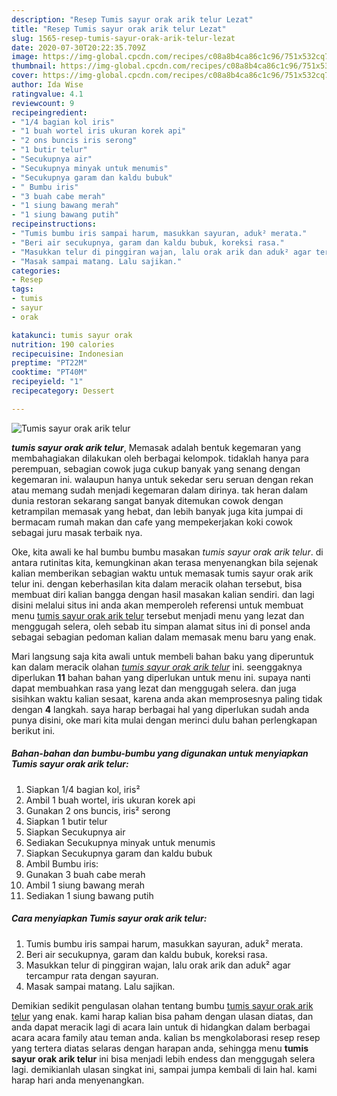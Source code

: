 ```yaml
---
description: "Resep Tumis sayur orak arik telur Lezat"
title: "Resep Tumis sayur orak arik telur Lezat"
slug: 1565-resep-tumis-sayur-orak-arik-telur-lezat
date: 2020-07-30T20:22:35.709Z
image: https://img-global.cpcdn.com/recipes/c08a8b4ca86c1c96/751x532cq70/tumis-sayur-orak-arik-telur-foto-resep-utama.jpg
thumbnail: https://img-global.cpcdn.com/recipes/c08a8b4ca86c1c96/751x532cq70/tumis-sayur-orak-arik-telur-foto-resep-utama.jpg
cover: https://img-global.cpcdn.com/recipes/c08a8b4ca86c1c96/751x532cq70/tumis-sayur-orak-arik-telur-foto-resep-utama.jpg
author: Ida Wise
ratingvalue: 4.1
reviewcount: 9
recipeingredient:
- "1/4 bagian kol iris"
- "1 buah wortel iris ukuran korek api"
- "2 ons buncis iris serong"
- "1 butir telur"
- "Secukupnya air"
- "Secukupnya minyak untuk menumis"
- "Secukupnya garam dan kaldu bubuk"
- " Bumbu iris"
- "3 buah cabe merah"
- "1 siung bawang merah"
- "1 siung bawang putih"
recipeinstructions:
- "Tumis bumbu iris sampai harum, masukkan sayuran, aduk² merata."
- "Beri air secukupnya, garam dan kaldu bubuk, koreksi rasa."
- "Masukkan telur di pinggiran wajan, lalu orak arik dan aduk² agar tercampur rata dengan sayuran."
- "Masak sampai matang. Lalu sajikan."
categories:
- Resep
tags:
- tumis
- sayur
- orak

katakunci: tumis sayur orak 
nutrition: 190 calories
recipecuisine: Indonesian
preptime: "PT22M"
cooktime: "PT40M"
recipeyield: "1"
recipecategory: Dessert

---
```



![Tumis sayur orak arik telur](https://img-global.cpcdn.com/recipes/c08a8b4ca86c1c96/751x532cq70/tumis-sayur-orak-arik-telur-foto-resep-utama.jpg)

<b><i>tumis sayur orak arik telur</i></b>, Memasak adalah bentuk kegemaran yang membahagiakan dilakukan oleh berbagai kelompok. tidaklah hanya para perempuan, sebagian cowok juga cukup banyak yang senang dengan kegemaran ini. walaupun hanya untuk sekedar seru seruan dengan rekan atau memang sudah menjadi kegemaran dalam dirinya. tak heran dalam dunia restoran sekarang sangat banyak ditemukan cowok dengan ketrampilan memasak yang hebat, dan lebih banyak juga kita jumpai di bermacam rumah makan dan cafe yang mempekerjakan koki cowok sebagai juru masak terbaik nya.



Oke, kita awali ke hal bumbu bumbu masakan <i>tumis sayur orak arik telur</i>. di antara rutinitas kita, kemungkinan akan terasa menyenangkan bila sejenak kalian memberikan sebagian waktu untuk memasak tumis sayur orak arik telur ini. dengan keberhasilan kita dalam meracik olahan tersebut, bisa membuat diri kalian bangga dengan hasil masakan kalian sendiri. dan lagi disini melalui situs ini anda akan memperoleh referensi untuk membuat menu <u>tumis sayur orak arik telur</u> tersebut menjadi menu yang lezat dan menggugah selera, oleh sebab itu simpan alamat situs ini di ponsel anda sebagai sebagian pedoman kalian dalam memasak menu baru yang enak.


Mari langsung saja kita awali untuk membeli bahan baku yang diperuntuk kan dalam meracik olahan <u><i>tumis sayur orak arik telur</i></u> ini. seenggaknya diperlukan <b>11</b> bahan bahan yang diperlukan untuk menu ini. supaya nanti dapat membuahkan rasa yang lezat dan menggugah selera. dan juga sisihkan waktu kalian sesaat, karena anda akan memprosesnya paling tidak dengan <b>4</b> langkah. saya harap berbagai hal yang diperlukan sudah anda punya disini, oke mari kita mulai dengan merinci dulu bahan perlengkapan berikut ini.

<!--inarticleads1-->

##### Bahan-bahan dan bumbu-bumbu yang digunakan untuk menyiapkan Tumis sayur orak arik telur:

1. Siapkan 1/4 bagian kol, iris²
1. Ambil 1 buah wortel, iris ukuran korek api
1. Gunakan 2 ons buncis, iris² serong
1. Siapkan 1 butir telur
1. Siapkan Secukupnya air
1. Sediakan Secukupnya minyak untuk menumis
1. Siapkan Secukupnya garam dan kaldu bubuk
1. Ambil  Bumbu iris:
1. Gunakan 3 buah cabe merah
1. Ambil 1 siung bawang merah
1. Sediakan 1 siung bawang putih




<!--inarticleads2-->

##### Cara menyiapkan Tumis sayur orak arik telur:

1. Tumis bumbu iris sampai harum, masukkan sayuran, aduk² merata.
1. Beri air secukupnya, garam dan kaldu bubuk, koreksi rasa.
1. Masukkan telur di pinggiran wajan, lalu orak arik dan aduk² agar tercampur rata dengan sayuran.
1. Masak sampai matang. Lalu sajikan.




Demikian sedikit pengulasan olahan tentang bumbu <u>tumis sayur orak arik telur</u> yang enak. kami harap kalian bisa paham dengan ulasan diatas, dan anda dapat meracik lagi di acara lain untuk di hidangkan dalam berbagai acara acara family atau teman anda. kalian bs mengkolaborasi resep resep yang tertera diatas selaras dengan harapan anda, sehingga menu <b>tumis sayur orak arik telur</b> ini bisa menjadi lebih endess dan menggugah selera lagi. demikianlah ulasan singkat ini, sampai jumpa kembali di lain hal. kami harap hari anda menyenangkan.
